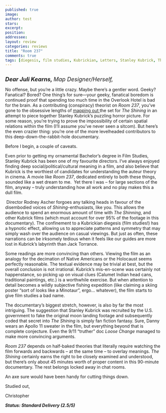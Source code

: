 ```yaml
---
published: true
image:
author: test 
stars: 
excerpt: 
position: 
addressee: 
layout: review
categories: reviews
title: "Room 237"
comments: true
tags: [diegesis, film studies, Kubrickian, Letters, Stanley Kubrick, The Shinning]
---
```

<div><p><span class="full-image-block ssNonEditable"><span><a href="/letters/2013/4/9/room-237.html"><img src="http://static.squarespace.com/static/5005f6bcc4aa41161b33e89e/5329cf1fe4b07c068ebf74de/5329cf1fe4b07c068ebf7810/1365512995073/Room%20237.jpg" alt="" /></a></span></span></p>
<p><em><strong style="font-size:130%;">Dear Juli Kearns, </strong><span style="font-size:130%;">Map Designer/Herself,</span></em></p>
<p>No offense, but you&rsquo;re a little crazy. Maybe there&rsquo;s a gentler word. Geeky? Fanatical? Bored? One thing&rsquo;s for sure&mdash;your geeky, fanatical boredom is continued proof that spending too much time in the Overlook Hotel is bad for the brain. As a contributing (conspiracy) theorist on <em>Room 237</em>, you&rsquo;ve gone to the obsessive lengths of <a href="http://www.idyllopuspress.com/meanwhile/13834/updated-maps-of-the-shining/">mapping out </a>the set for <em>The Shining</em> in an attempt to piece together Stanley Kubrick&rsquo;s puzzling horror picture. For some reason, you&rsquo;re trying to prove the impossibility of certain spatial relations within the film (I&rsquo;ll assume you&rsquo;ve never seen a sitcom). But here&rsquo;s the even crazier thing: you&rsquo;re one of the more levelheaded contributors to this deep-down-the-rabbit-hole documentary.</p>
<p>Before I begin, a couple of caveats.</p>
<p>Even prior to getting my ornamental Bachelor&rsquo;s degree in Film Studies, Stanley Kubrick has been one of my favourite directors. I&lsquo;ve always enjoyed finding deep social/political/cultural meaning in a film, and also believe that Kubrick is the worthiest of candidates for understanding the auteur theory in cinema. A movie like <em>Room 237</em>, dedicated entirely to both these things, sounded like a wet dream to me.&nbsp; Yet there I was &ndash; for large sections of the film, anyway &ndash; truly understanding how all work and no play makes this a dull film.</p>
<p>&nbsp;Director Rodney Ascher forgoes any talking heads in favour of the disembodied voices of<em> Shining</em>-enthusiasts, like you. This allows the audience to spend an enormous amount of time with <em>The Shinning</em>, and other Kubrick films (which must account for over 95% of the footage in this documentary). The confinement to a Kubrickian diegesis (film studies!) has a hypnotic effect, allowing us to appreciate patterns and symmetry that may simply wash over the audience on casual viewings. But just as often, these narrations can be irksomely tedious when it feels like our guides are more lost in Kubrick&rsquo;s labyrinth than Jack Torrance.</p>
<p>Some readings are more convincing than others. Viewing the film as an analogy for the decimation of Native Americans or the Holocaust seems perfectly reasonable. The textual evidence may be trivial at best, but the overall conclusion is not irrational. Kubrick&rsquo;s mis-en-scene was certainly not happenstance, so picking up on visual clues (Calumet Indian head cans, traditional paintings, etc.) is a worthwhile exercise. But when attention to detail becomes a wildly subjective fishing expedition (like claiming a skiing poster &ldquo;sort of looks like a Minotaur&rdquo;, ergo&hellip; whatever), the film starts to give film studies a bad name.</p>
<p>The documentary&rsquo;s biggest stretch, however, is also by far the most intriguing. The suggestion that Stanley Kubrick was recruited by the U.S. government to fake the original moon landing footage and subsequently coded that secret into <em>The Shining</em> is simply fan fiction fantasy. Sure, Danny wears an Apollo 11 sweater in the film, but everything beyond that is complete conjecture. Even the 9/11 &ldquo;truther&rdquo; doc <em>Loose Change</em> managed to make more convincing arguments.</p>
<p><em>Room 237</em> depends on half-baked theories that literally require watching the film forwards and backwards &ndash; at the same time &ndash; to overlay meanings. <em>The Shining </em>certainly earns the right to be closely examined and understood, but there&rsquo;s only about 45 minutes worth of proper content in this 90-minute documentary. The rest belongs locked away in chat rooms.</p>
<p>An axe sure would have been handy for cutting things down.</p>
<p>Studied out,</p>
<p>Christopher</p>
<p><strong><em>Status: Standard Delivery (2.5/5)</em></strong></p></div>
